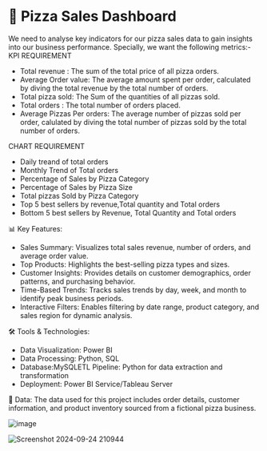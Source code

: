 # 🍕 Pizza Sales Dashboard
We need to analyse key indicators for our pizza sales data to gain insights into our business performance. Specially, we want the following metrics:-
KPI REQUIREMENT
- Total revenue : The sum of the total price of all pizza orders.
- Average Order value: The average amount spent per order, calculated by diving the total revenue by the total number of orders.
- Total pizza sold: The Sum of the quantities of all pizzas sold.
- Total orders : The total number of orders placed.
- Average Pizzas Per orders: The average number of pizzas sold per order, calulated by diving the total number of pizzas sold by the total number of orders.

CHART REQUIREMENT
- Daily treand of total orders
- Monthly Trend of Total orders
- Percentage of Sales by Pizza Category
- Percentage of Sales by Pizza Size
- Total pizzas Sold by Pizza Category
- Top 5 best sellers by revenue,Total quantity and Total orders
- Bottom 5 best sellers by Revenue, Total Quantity and Total orders

📊 Key Features:
- Sales Summary: Visualizes total sales revenue, number of orders, and average order value.
- Top Products: Highlights the best-selling pizza types and sizes.
- Customer Insights: Provides details on customer demographics, order patterns, and purchasing behavior.
- Time-Based Trends: Tracks sales trends by day, week, and month to identify peak business periods.
- Interactive Filters: Enables filtering by date range, product category, and sales region for dynamic analysis.

🛠️ Tools & Technologies:
- Data Visualization: Power BI
- Data Processing: Python, SQL
- Database:MySQLETL Pipeline: Python for data extraction and transformation
- Deployment: Power BI Service/Tableau Server

📁 Data:
The data used for this project includes order details, customer information, and product inventory sourced from a fictional pizza business.


![image](https://github.com/user-attachments/assets/1e8698d4-bc08-4ad4-80ee-141a417f7271)


![Screenshot 2024-09-24 210944](https://github.com/user-attachments/assets/aeb07cba-fa8e-4065-87b1-340b4afd49c4)


